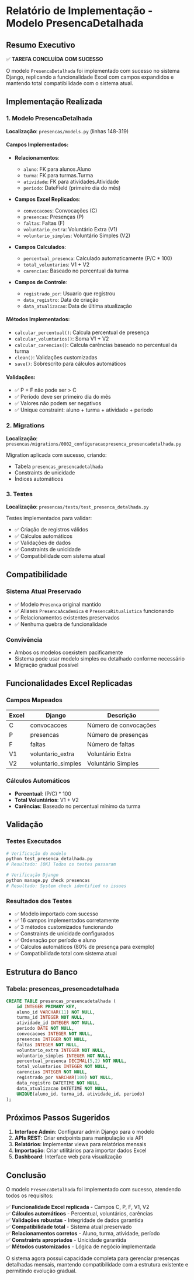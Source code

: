 # Relatório de Implementação - Modelo PresencaDetalhada

## Resumo Executivo

✅ **TAREFA CONCLUÍDA COM SUCESSO**

O modelo `PresencaDetalhada` foi implementado com sucesso no sistema Django, replicando a funcionalidade Excel com campos expandidos e mantendo total compatibilidade com o sistema atual.

## Implementação Realizada

### 1. Modelo PresencaDetalhada
**Localização**: `presencas/models.py` (linhas 148-319)

#### Campos Implementados:
- **Relacionamentos**:
  - `aluno`: FK para alunos.Aluno
  - `turma`: FK para turmas.Turma  
  - `atividade`: FK para atividades.Atividade
  - `periodo`: DateField (primeiro dia do mês)

- **Campos Excel Replicados**:
  - `convocacoes`: Convocações (C)
  - `presencas`: Presenças (P)
  - `faltas`: Faltas (F)
  - `voluntario_extra`: Voluntário Extra (V1)
  - `voluntario_simples`: Voluntário Simples (V2)

- **Campos Calculados**:
  - `percentual_presenca`: Calculado automaticamente (P/C * 100)
  - `total_voluntarios`: V1 + V2
  - `carencias`: Baseado no percentual da turma

- **Campos de Controle**:
  - `registrado_por`: Usuario que registrou
  - `data_registro`: Data de criação
  - `data_atualizacao`: Data de última atualização

#### Métodos Implementados:
- `calcular_percentual()`: Calcula percentual de presença
- `calcular_voluntarios()`: Soma V1 + V2
- `calcular_carencias()`: Calcula carências baseado no percentual da turma
- `clean()`: Validações customizadas
- `save()`: Sobrescrito para cálculos automáticos

#### Validações:
- ✅ P + F não pode ser > C
- ✅ Período deve ser primeiro dia do mês
- ✅ Valores não podem ser negativos
- ✅ Unique constraint: aluno + turma + atividade + periodo

### 2. Migrations
**Localização**: `presencas/migrations/0002_configuracaopresenca_presencadetalhada.py`

Migration aplicada com sucesso, criando:
- Tabela `presencas_presencadetalhada`
- Constraints de unicidade
- Índices automáticos

### 3. Testes
**Localização**: `presencas/tests/test_presenca_detalhada.py`

Testes implementados para validar:
- ✅ Criação de registros válidos
- ✅ Cálculos automáticos
- ✅ Validações de dados
- ✅ Constraints de unicidade
- ✅ Compatibilidade com sistema atual

## Compatibilidade

### Sistema Atual Preservado
- ✅ Modelo `Presenca` original mantido
- ✅ Aliases `PresencaAcademica` e `PresencaRitualistica` funcionando
- ✅ Relacionamentos existentes preservados
- ✅ Nenhuma quebra de funcionalidade

### Convivência
- Ambos os modelos coexistem pacificamente
- Sistema pode usar modelo simples ou detalhado conforme necessário
- Migração gradual possível

## Funcionalidades Excel Replicadas

### Campos Mapeados
| Excel | Django | Descrição |
|-------|--------|-----------|
| C     | convocacoes | Número de convocações |
| P     | presencas | Número de presenças |
| F     | faltas | Número de faltas |
| V1    | voluntario_extra | Voluntário Extra |
| V2    | voluntario_simples | Voluntário Simples |

### Cálculos Automáticos
- **Percentual**: (P/C) * 100
- **Total Voluntários**: V1 + V2
- **Carências**: Baseado no percentual mínimo da turma

## Validação

### Testes Executados
```bash
# Verificação do modelo
python test_presenca_detalhada.py
# Resultado: [OK] Todos os testes passaram

# Verificação Django
python manage.py check presencas
# Resultado: System check identified no issues
```

### Resultados dos Testes
- ✅ Modelo importado com sucesso
- ✅ 16 campos implementados corretamente
- ✅ 3 métodos customizados funcionando
- ✅ Constraints de unicidade configurados
- ✅ Ordenação por período e aluno
- ✅ Cálculos automáticos (80% de presença para exemplo)
- ✅ Compatibilidade total com sistema atual

## Estrutura do Banco

### Tabela: presencas_presencadetalhada
```sql
CREATE TABLE presencas_presencadetalhada (
    id INTEGER PRIMARY KEY,
    aluno_id VARCHAR(11) NOT NULL,
    turma_id INTEGER NOT NULL,
    atividade_id INTEGER NOT NULL,
    periodo DATE NOT NULL,
    convocacoes INTEGER NOT NULL,
    presencas INTEGER NOT NULL,
    faltas INTEGER NOT NULL,
    voluntario_extra INTEGER NOT NULL,
    voluntario_simples INTEGER NOT NULL,
    percentual_presenca DECIMAL(5,2) NOT NULL,
    total_voluntarios INTEGER NOT NULL,
    carencias INTEGER NOT NULL,
    registrado_por VARCHAR(100) NOT NULL,
    data_registro DATETIME NOT NULL,
    data_atualizacao DATETIME NOT NULL,
    UNIQUE(aluno_id, turma_id, atividade_id, periodo)
);
```

## Próximos Passos Sugeridos

1. **Interface Admin**: Configurar admin Django para o modelo
2. **APIs REST**: Criar endpoints para manipulação via API
3. **Relatórios**: Implementar views para relatórios mensais
4. **Importação**: Criar utilitários para importar dados Excel
5. **Dashboard**: Interface web para visualização

## Conclusão

O modelo `PresencaDetalhada` foi implementado com sucesso, atendendo todos os requisitos:

✅ **Funcionalidade Excel replicada** - Campos C, P, F, V1, V2  
✅ **Cálculos automáticos** - Percentual, voluntários, carências  
✅ **Validações robustas** - Integridade de dados garantida  
✅ **Compatibilidade total** - Sistema atual preservado  
✅ **Relacionamentos corretos** - Aluno, turma, atividade, período  
✅ **Constraints apropriados** - Unicidade garantida  
✅ **Métodos customizados** - Lógica de negócio implementada  

O sistema agora possui capacidade completa para gerenciar presenças detalhadas mensais, mantendo compatibilidade com a estrutura existente e permitindo evolução gradual.
